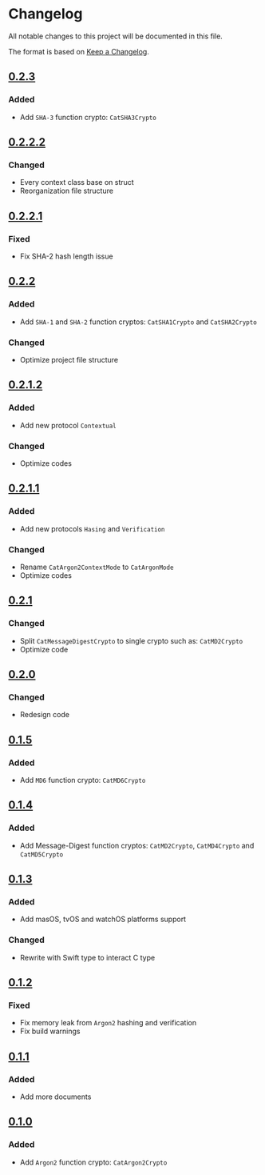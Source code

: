 # Changelog

All notable changes to this project will be documented in this file.

The format is based on [Keep a Changelog](http://keepachangelog.com/en/1.0.0/).

## [0.2.3](https://github.com/ImKcat/CatCrypto/releases/tag/0.2.3)

### Added

- Add `SHA-3` function crypto: `CatSHA3Crypto`

## [0.2.2.2](https://github.com/ImKcat/CatCrypto/releases/tag/0.2.2.2)

### Changed

- Every context class base on struct
- Reorganization file structure

## [0.2.2.1](https://github.com/ImKcat/CatCrypto/releases/tag/0.2.2.1)

### Fixed

- Fix SHA-2 hash length issue

## [0.2.2](https://github.com/ImKcat/CatCrypto/releases/tag/0.2.2)

### Added

- Add `SHA-1` and `SHA-2` function cryptos: `CatSHA1Crypto` and `CatSHA2Crypto`

### Changed

- Optimize project file structure

## [0.2.1.2](https://github.com/ImKcat/CatCrypto/releases/tag/0.2.1.2)

### Added

- Add new protocol `Contextual`

### Changed

- Optimize codes

## [0.2.1.1](https://github.com/ImKcat/CatCrypto/releases/tag/0.2.1.1)

### Added

- Add new protocols `Hasing` and `Verification`

### Changed

- Rename `CatArgon2ContextMode` to `CatArgonMode`
- Optimize codes

## [0.2.1](https://github.com/ImKcat/CatCrypto/releases/tag/0.2.1)

### Changed

- Split `CatMessageDigestCrypto` to single crypto such as: `CatMD2Crypto`
- Optimize code

## [0.2.0](https://github.com/ImKcat/CatCrypto/releases/tag/0.2.0)

### Changed

- Redesign code

## [0.1.5](https://github.com/ImKcat/CatCrypto/releases/tag/0.1.5)

### Added

- Add `MD6` function crypto: `CatMD6Crypto`

## [0.1.4](https://github.com/ImKcat/CatCrypto/releases/tag/0.1.4)

### Added

- Add Message-Digest function cryptos: `CatMD2Crypto`, `CatMD4Crypto` and `CatMD5Crypto`

## [0.1.3](https://github.com/ImKcat/CatCrypto/releases/tag/0.1.3)

### Added

- Add masOS, tvOS and watchOS platforms support

### Changed

- Rewrite with Swift type to interact C type

## [0.1.2](https://github.com/ImKcat/CatCrypto/releases/tag/0.1.2)

### Fixed

- Fix memory leak from `Argon2` hashing and verification
- Fix build warnings

## [0.1.1](https://github.com/ImKcat/CatCrypto/releases/tag/0.1.1)

### Added

- Add more documents

## [0.1.0](https://github.com/ImKcat/CatCrypto/releases/tag/0.1.0)

### Added

- Add `Argon2` function crypto: `CatArgon2Crypto`
